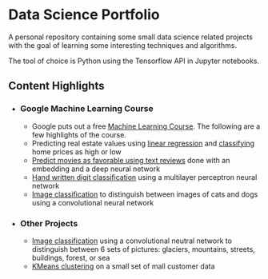 # Data Science Portfolio
A personal repository containing some small data science related projects with the goal of learning some interesting techniques and algorithms.

The tool of choice is Python using the Tensorflow API in Jupyter notebooks.

## Content Highlights

- ### Google Machine Learning Course

	- Google puts out a free [Machine Learning Course](https://developers.google.com/machine-learning/crash-course/).  The following are a few highlights of the course.
	- Predicting real estate values using [linear regression](https://github.com/dhensle/dabbles-in-ML/blob/master/google_course/feature_engineering.ipynb) and [classifying](https://github.com/dhensle/dabbles-in-ML/blob/master/google_course/classification.ipynb) home prices as high or low
	- [Predict movies as favorable using text reviews](https://github.com/dhensle/dabbles-in-ML/blob/master/google_course/sparse_data_and_embeddings.ipynb) done with an embedding and a deep neural network
	- [Hand written digit classification](https://github.com/dhensle/dabbles-in-ML/blob/master/google_course/multi-class_classification_digits.ipynb) using a multilayer perceptron neural network
	- [Image classification](https://github.com/dhensle/dabbles-in-ML/blob/master/google_course/CatsvsDogs.ipynb) to distinguish between images of cats and dogs using a convolutional neural network

- ### Other Projects
	
	- [Image classification](https://github.com/dhensle/dabbles-in-ML/blob/master/intel_image_classification/intel_image_classification.ipynb) using a convolutional neutral network to distinguish between 6 sets of pictures: glaciers, mountains, streets, buildings, forest, or sea
	- [KMeans clustering](https://github.com/dhensle/dabbles-in-ML/blob/master/mall_customer/mall_customer_clustering.ipynb) on a small set of mall customer data

